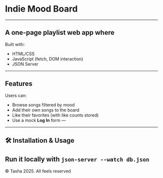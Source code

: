 # Indie Mood Board
---
A one-page playlist web app where
---

Built with:
- HTML/CSS
- JavaScript (fetch, DOM interaction)
- JSON Server 
  
---

## Features
Users can:
- Browse songs filtered by mood
- Add their own songs to the board
- Like their favorites (with like counts stored)
- Use a mock **Log In** form — 

---

## 🛠 Installation & Usage

Run it locally with `json-server --watch db.json`
---
© Tasha 2025. All feels reserved 
